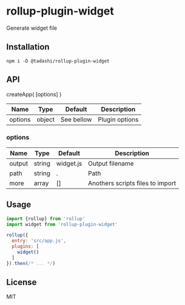 # rollup-plugin-widget

Generate widget file


## Installation

```
npm i -D @tadashi/rollup-plugin-widget
```

## API

createApp( [options] )

Name      | Type   | Default    | Description
--------- | ------ | ---------- | ------------
options   | object | See bellow | Plugin options


### options

Name       | Type    | Default       | Description
---------  | ------  | ----------    | ------------
output     | string  | widget.js     | Output filename
path       | string  | .             | Path
more       | array   | []            | Anothers scripts files to import


## Usage

```js
import {rollup} from 'rollup'
import widget from 'rollup-plugin-widget'

rollup({
  entry: 'src/app.js',
  plugins: [
    widget()
  ]
}).then(/* ... */)
```


## License

MIT
